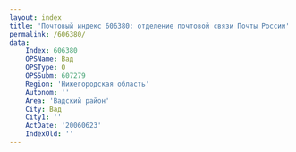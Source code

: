 ```yaml
---
layout: index
title: 'Почтовый индекс 606380: отделение почтовой связи Почты России'
permalink: /606380/
data:
    Index: 606380
    OPSName: Вад
    OPSType: О
    OPSSubm: 607279
    Region: 'Нижегородская область'
    Autonom: ''
    Area: 'Вадский район'
    City: Вад
    City1: ''
    ActDate: '20060623'
    IndexOld: ''
---
```

